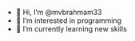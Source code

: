 - 👋 Hi, I’m @mvbrahmam33
- 👀 I’m interested in programming
- 🌱 I’m currently learning new skills

<!---
mvbrahmam33/mvbrahmam33 is a ✨ special ✨ repository because its `README.md` (this file) appears on your GitHub profile.
You can click the Preview link to take a look at your changes.
--->
